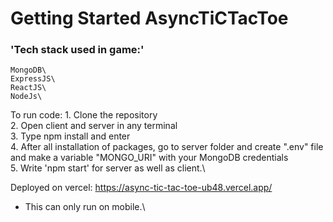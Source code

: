 
# Getting Started AsyncTiCTacToe

### 'Tech stack used in game:'
    MongoDB\
    ExpressJS\
    ReactJS\
    NodeJs\

To run code:
    1. Clone the repository\
    2. Open client and server in any terminal\
    3. Type npm install and enter\
    4. After all installation of packages, go to server folder and create ".env" file and make a variable "MONGO_URI" with your MongoDB credentials\
    5. Write 'npm start' for server as well as client.\


Deployed on vercel: https://async-tic-tac-toe-ub48.vercel.app/

- This can only run on mobile.\